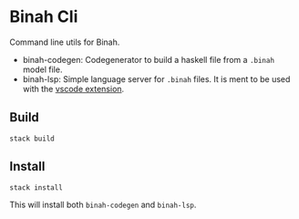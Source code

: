 # Binah Cli

Command line utils for Binah.

* binah-codegen: Codegenerator to build a haskell file from a `.binah` model file.
* binah-lsp: Simple language server for `.binah` files. It is ment to be used with the [vscode extension](https://github.com/binah-framework/binah-vscode).

## Build

```
stack build
```

## Install

```
stack install
```

This will install both `binah-codegen` and `binah-lsp`.
